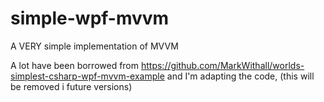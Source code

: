 # simple-wpf-mvvm
A VERY simple implementation of MVVM

A lot have been borrowed from https://github.com/MarkWithall/worlds-simplest-csharp-wpf-mvvm-example and I'm adapting the code, (this will be removed i future versions)